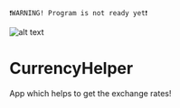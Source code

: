 `❗WARNING! Program is not ready yet❗`


![alt text](https://pp.userapi.com/c845321/v845321824/9b3eb/jSOOl8sx-Ls.jpg)

# CurrencyHelper
App which helps to get the exchange rates!
